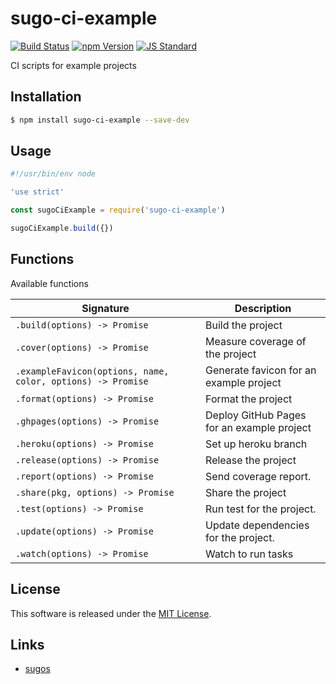sugo-ci-example
==========

<!---
This file is generated by ape-tmpl. Do not update manually.
--->

<!-- Badge Start -->
<a name="badges"></a>

[![Build Status][bd_travis_com_shield_url]][bd_travis_com_url]
[![npm Version][bd_npm_shield_url]][bd_npm_url]
[![JS Standard][bd_standard_shield_url]][bd_standard_url]

[bd_repo_url]: https://github.com/realglobe-Inc/sugo-ci-example
[bd_travis_url]: http://travis-ci.org/realglobe-Inc/sugo-ci-example
[bd_travis_shield_url]: http://img.shields.io/travis/realglobe-Inc/sugo-ci-example.svg?style=flat
[bd_travis_com_url]: http://travis-ci.com/realglobe-Inc/sugo-ci-example
[bd_travis_com_shield_url]: https://api.travis-ci.com/realglobe-Inc/sugo-ci-example.svg?token=aeFzCpBZebyaRijpCFmm
[bd_license_url]: https://github.com/realglobe-Inc/sugo-ci-example/blob/master/LICENSE
[bd_codeclimate_url]: http://codeclimate.com/github/realglobe-Inc/sugo-ci-example
[bd_codeclimate_shield_url]: http://img.shields.io/codeclimate/github/realglobe-Inc/sugo-ci-example.svg?style=flat
[bd_codeclimate_coverage_shield_url]: http://img.shields.io/codeclimate/coverage/github/realglobe-Inc/sugo-ci-example.svg?style=flat
[bd_gemnasium_url]: https://gemnasium.com/realglobe-Inc/sugo-ci-example
[bd_gemnasium_shield_url]: https://gemnasium.com/realglobe-Inc/sugo-ci-example.svg
[bd_npm_url]: http://www.npmjs.org/package/sugo-ci-example
[bd_npm_shield_url]: http://img.shields.io/npm/v/sugo-ci-example.svg?style=flat
[bd_standard_url]: http://standardjs.com/
[bd_standard_shield_url]: https://img.shields.io/badge/code%20style-standard-brightgreen.svg

<!-- Badge End -->


<!-- Description Start -->
<a name="description"></a>

CI scripts for example projects

<!-- Description End -->


<!-- Overview Start -->
<a name="overview"></a>



<!-- Overview End -->


<!-- Sections Start -->
<a name="sections"></a>

<!-- Section from "doc/guides/01.Installation.md.hbs" Start -->

<a name="section-doc-guides-01-installation-md"></a>
Installation
-----

```bash
$ npm install sugo-ci-example --save-dev
```


<!-- Section from "doc/guides/01.Installation.md.hbs" End -->

<!-- Section from "doc/guides/02.Usage.md.hbs" Start -->

<a name="section-doc-guides-02-usage-md"></a>
Usage
---------

```javascript
#!/usr/bin/env node

'use strict'

const sugoCiExample = require('sugo-ci-example')

sugoCiExample.build({})


```


<!-- Section from "doc/guides/02.Usage.md.hbs" End -->

<!-- Section from "doc/guides/03.Functions.md.hbs" Start -->

<a name="section-doc-guides-03-functions-md"></a>
Functions
---------

Available functions

| Signature | Description |
| ---- | ----------- |
| `.build(options) -> Promise` | Build the project |
| `.cover(options) -> Promise` | Measure coverage of the project |
| `.exampleFavicon(options, name, color, options) -> Promise` | Generate favicon for an example project |
| `.format(options) -> Promise` | Format the project |
| `.ghpages(options) -> Promise` | Deploy GitHub Pages for an example project |
| `.heroku(options) -> Promise` | Set up heroku branch |
| `.release(options) -> Promise` | Release the project |
| `.report(options) -> Promise` | Send coverage report. |
| `.share(pkg, options) -> Promise` | Share the project |
| `.test(options) -> Promise` | Run test for the project. |
| `.update(options) -> Promise` | Update dependencies for the project. |
| `.watch(options) -> Promise` | Watch to run tasks |


<!-- Section from "doc/guides/03.Functions.md.hbs" End -->


<!-- Sections Start -->


<!-- LICENSE Start -->
<a name="license"></a>

License
-------
This software is released under the [MIT License](https://github.com/realglobe-Inc/sugo-ci-example/blob/master/LICENSE).

<!-- LICENSE End -->


<!-- Links Start -->
<a name="links"></a>

Links
------

+ [sugos][sugos_url]

[sugos_url]: https://github.com/realglobe-Inc/sugos

<!-- Links End -->
